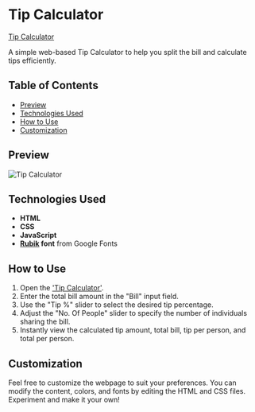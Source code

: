 # Tip Calculator

[Tip Calculator](https://umar-ashraf09.github.io/Tip-Calculator/)

A simple web-based Tip Calculator to help you split the bill and calculate tips efficiently.

## Table of Contents

- [Preview](#preview)
- [Technologies Used](#technologies-used)
- [How to Use](#how-to-use)
- [Customization](#customization)

## Preview

![Tip Calculator](https://github.com/Umar-Ashraf09/Tip-Calculator/assets/92431008/442ffa12-fd1c-49f4-a2a0-b11635ec948d)


## Technologies Used

- **HTML**
- **CSS**
- **JavaScript**
- **[Rubik](https://fonts.google.com/css2?family=Rubik:wght@400;500&display=swap) font** from Google Fonts

## How to Use

1. Open the ['Tip Calculator'](https://umar-ashraf09.github.io/Tip-Calculator/).
2. Enter the total bill amount in the "Bill" input field.
3. Use the "Tip %" slider to select the desired tip percentage.
4. Adjust the "No. Of People" slider to specify the number of individuals sharing the bill.
5. Instantly view the calculated tip amount, total bill, tip per person, and total per person.

## Customization

Feel free to customize the webpage to suit your preferences. You can modify the content, colors, and fonts by editing the HTML and CSS files. Experiment and make it your own!
